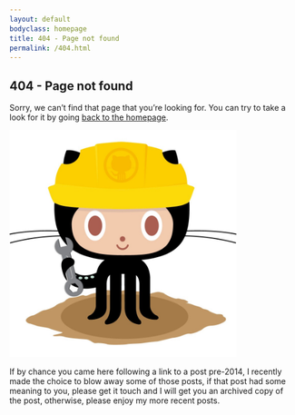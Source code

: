 ```yaml
---
layout: default
bodyclass: homepage
title: 404 - Page not found
permalink: /404.html
---
```


<article class="page">
	<h1>404 - Page not found</h1>
	<div class="entry">
		<p>Sorry, we can’t find that page that you’re looking for. You can try to take a look for it by going <a href="/">back to the homepage</a>.</p>
		<p><a href="/"><img src="/404.jpg" alt="Constructocat by https://github.com/jasoncostello" style="width: 400px;"></a></p>
		<p>If by chance you came here following a link to a post pre-2014, I recently made the choice to blow away some of those posts, if that post had some meaning to you, please get it touch and I will get you an archived copy of the post, otherwise, please enjoy my more recent posts.</p>
	</div>
</article>